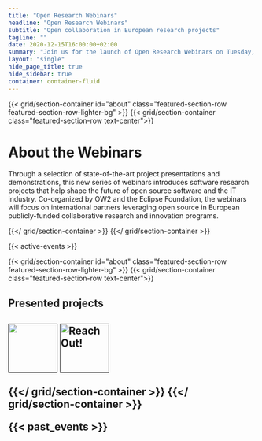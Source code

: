 ```yaml
---
title: "Open Research Webinars"
headline: "Open Research Webinars"
subtitle: "Open collaboration in European research projects"
tagline: ""
date: 2020-12-15T16:00:00+02:00
summary: "Join us for the launch of Open Research Webinars on Tuesday, December 15, 2020 at 16:00"
layout: "single"
hide_page_title: true
hide_sidebar: true
container: container-fluid
---
```


{{< grid/section-container id="about" class="featured-section-row featured-section-row-lighter-bg" >}}
{{< grid/section-container class="featured-section-row text-center">}}
<h1>About the Webinars</h1>
Through a selection of state-of-the-art project presentations and demonstrations, this new series of webinars introduces software research projects that help shape the future of open source software and the IT industry. Co-organized by OW2 and the Eclipse Foundation, the webinars will focus on international partners leveraging open source in European publicly-funded collaborative research and innovation programs.

{{</ grid/section-container >}}
{{</ grid/section-container >}}

{{< active-events >}}


{{< grid/section-container id="about" class="featured-section-row featured-section-row-lighter-bg" >}}
{{< grid/section-container class="featured-section-row text-center">}}
<h2>Presented projects<h2>
<a href=""><img src="images/smartclide-squared-aligned.png" width="100 alt="SmartCLIDE"></a>
<a href=""><img src="images/reachout-squared-aligned.png" width="100" alt="ReachOut!"></a>

{{</ grid/section-container >}}
{{</ grid/section-container >}}

{{< past_events >}}
